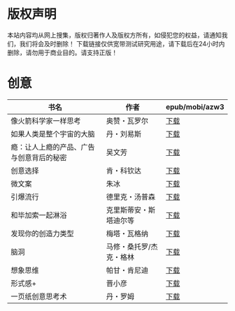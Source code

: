 # 版权声明

本站内容均从网上搜集，版权归著作人及版权方所有，如侵犯您的权益，请通知我们，我们将会及时删除！ 下载链接仅供宽带测试研究用途，请下载后在24小时内删除，请勿用于商业目的。请支持正版！

# 创意

| 书名 | 作者 | epub/mobi/azw3 |
| --- | --- | --- |
| 像火箭科学家一样思考 | 奥赞・瓦罗尔 | [下载](https://url89.ctfile.com/f/31084289-1375513759-0d8eec?p=8866) |
| 如果人类是整个宇宙的大脑 | 丹・刘易斯 | [下载](https://url89.ctfile.com/f/31084289-1357003759-1d9daf?p=8866) |
| 瘾：让人上瘾的产品、广告与创意背后的秘密 | 吴文芳 | [下载](https://url89.ctfile.com/f/31084289-1356998839-6645d8?p=8866) |
| 创意选择 | 肯・科钦达 | [下载](https://url89.ctfile.com/f/31084289-1356997831-298155?p=8866) |
| 微文案 | 朱冰 | [下载](https://url89.ctfile.com/f/31084289-1356986815-4423d3?p=8866) |
| 引爆流行 | 德里克・汤普森 | [下载](https://url89.ctfile.com/f/31084289-1356983782-f702eb?p=8866) |
| 和毕加索一起淋浴 | 克里斯蒂安・斯塔迪尔等 | [下载](https://url89.ctfile.com/f/31084289-1357043851-e244ae?p=8866) |
| 发现你的创造力类型 | 梅塔・瓦格纳 | [下载](https://url89.ctfile.com/f/31084289-1357042207-67323e?p=8866) |
| 脑洞 | 马修・桑托罗/杰克・格林 | [下载](https://url89.ctfile.com/f/31084289-1357029172-3654fd?p=8866) |
| 想象思维 | 帕甘・肯尼迪 | [下载](https://url89.ctfile.com/f/31084289-1357023304-9cd91f?p=8866) |
| 形式感+ | 晋小彦 | [下载](https://url89.ctfile.com/f/31084289-1357021165-06e7c5?p=8866) |
| 一页纸创意思考术 | 丹・罗姆 | [下载](https://url89.ctfile.com/f/31084289-1357016518-adca56?p=8866) |
